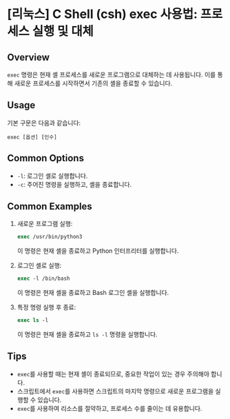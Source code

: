 # [리눅스] C Shell (csh) exec 사용법: 프로세스 실행 및 대체

## Overview
`exec` 명령은 현재 셸 프로세스를 새로운 프로그램으로 대체하는 데 사용됩니다. 이를 통해 새로운 프로세스를 시작하면서 기존의 셸을 종료할 수 있습니다.

## Usage
기본 구문은 다음과 같습니다:

```
exec [옵션] [인수]
```

## Common Options
- `-l`: 로그인 셸로 실행합니다.
- `-c`: 주어진 명령을 실행하고, 셸을 종료합니다.

## Common Examples
1. 새로운 프로그램 실행:
   ```csh
   exec /usr/bin/python3
   ```
   이 명령은 현재 셸을 종료하고 Python 인터프리터를 실행합니다.

2. 로그인 셸로 실행:
   ```csh
   exec -l /bin/bash
   ```
   이 명령은 현재 셸을 종료하고 Bash 로그인 셸을 실행합니다.

3. 특정 명령 실행 후 종료:
   ```csh
   exec ls -l
   ```
   이 명령은 현재 셸을 종료하고 `ls -l` 명령을 실행합니다.

## Tips
- `exec`를 사용할 때는 현재 셸이 종료되므로, 중요한 작업이 있는 경우 주의해야 합니다.
- 스크립트에서 `exec`를 사용하면 스크립트의 마지막 명령으로 새로운 프로그램을 실행할 수 있습니다.
- `exec`를 사용하여 리소스를 절약하고, 프로세스 수를 줄이는 데 유용합니다.